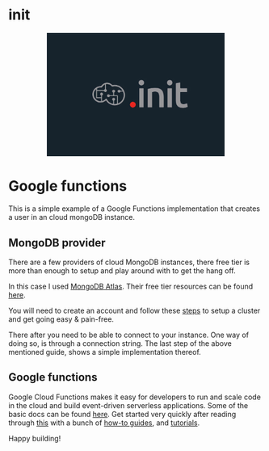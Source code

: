 # init

<div align="center">
  <img src="assets/init_logo.jpg" width="70%">
</div>

# Google functions

This is a simple example of a Google Functions implementation that creates a user in an cloud mongoDB instance.

## MongoDB provider

There are a few providers of cloud MongoDB instances, there free tier is more than enough to setup and play around with to get the hang off.

In this case I used [MongoDB Atlas](https://www.mongodb.com/cloud/atlas). Their free tier resources can be found [here](https://www.mongodb.com/cloud/atlas/pricing).

You will need to create an account and follow these [steps](https://docs.mongodb.com/manual/tutorial/atlas-free-tier-setup/) to setup a cluster and get going easy & pain-free.

There after you need to be able to connect to your instance. One way of doing so, is through a connection string. The last step of the above mentioned guide, shows a simple implementation thereof.

## Google functions

Google Cloud Functions makes it easy for developers to run and scale code in the cloud and build event-driven serverless applications. Some of the basic docs can be found [here](https://cloud.google.com/functions/docs/). Get started very quickly after reading through [this](https://cloud.google.com/functions/docs/quickstarts) with a bunch of [how-to guides](https://cloud.google.com/functions/docs/how-to), and [tutorials](https://cloud.google.com/functions/docs/tutorials/).

Happy building!

